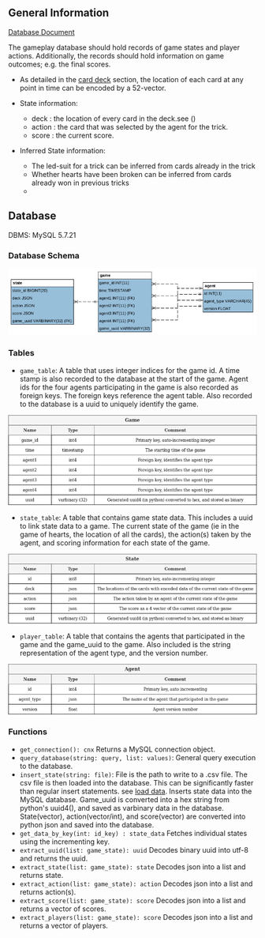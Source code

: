 ## General Information
[Database Document](https://github.com/c-to-the-fazzy/cardiathena/wiki/Database-Design-Document)

The gameplay database should hold records of game states and player actions.  Additionally, the records should hold information on game outcomes; e.g. the final scores.  

* As detailed in the [card deck](https://github.com/c-to-the-fazzy/cardiathena/wiki/Game-Adjudicator-Class-Design-Document#card-deck) section, the location of each card at any point in time can be encoded by a 52-vector.

* State information:
    * deck : the location of every card in the deck.see ()
    * action : the card that was selected by the agent for the trick.
    * score : the current score.
* Inferred State information:
    * The led-suit for a trick can be inferred from cards already in the trick
    * Whether hearts have been broken can be inferred from cards already won in previous tricks
    * 

## Database
DBMS: MySQL 5.7.21

### Database Schema

![EER Diagram](https://raw.githubusercontent.com/c-to-the-fazzy/cardiathena/mysql-on-argo/documentation/img/DbSchemav3.png)

### Tables
* `game_table`: A table that uses integer indices for the game id. A time stamp is also recorded to the database at the start of the game. Agent ids for the four agents participating in the game is also recorded as foreign keys. The foreign keys reference the agent table. Also recorded to the database is a uuid to uniquely identify the game.

![game_table](https://raw.githubusercontent.com/c-to-the-fazzy/cardiathena/mysql-on-argo/documentation/img/game_table.png)

* `state_table`: A table that contains game state data. This includes a uuid to link state data to a game. The current state of the game (ie in the game of hearts, the location of all the cards), the action(s) taken by the agent, and scoring information for each state of the game. 

![state_table](https://raw.githubusercontent.com/c-to-the-fazzy/cardiathena/mysql-on-argo/documentation/img/state_table.png)

* `player_table`: A table that contains the agents that participated in the game and the game_uuid to the game. Also included is the string representation of the agent type, and the version number.

![player_table](https://raw.githubusercontent.com/c-to-the-fazzy/cardiathena/mysql-on-argo/documentation/img/player_table.png)

### Functions
* `get_connection(): cnx` Returns a MySQL connection object.
* `query_database(string: query, list: values)`: General query execution to the database. 
* `insert_state(string: file)`: File is the path to write to a .csv file. The csv file is then loaded into the database. This can be significantly faster than regular insert statements. see [load data](https://dev.mysql.com/doc/refman/5.7/en/insert-optimization.html). Inserts state data into the MySQL database. Game_uuid is converted into a hex string from python's uuid4(), and saved as varbinary data in the database.  State(vector), action(vector/int), and score(vector) are converted into python json and saved into the database.
* `get_data_by_key(int: id_key) : state_data` Fetches individual states using the incrementing key.
* `extract_uuid(list: game_state): uuid` Decodes binary uuid into utf-8 and returns the uuid.
* `extract_state(list: game_state): state` Decodes json into a list and returns state.
* `extract_action(list: game_state): action` Decodes json into a list and returns action(s).
* `extract_score(list: game_state): score` Decodes json into a list and returns a vector of scores.
* `extract_players(list: game_state): score` Decodes json into a list and returns a vector of players.
